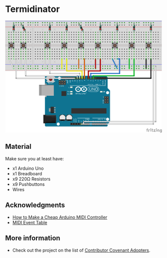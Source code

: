 # Termidinator

![](https://raw.githubusercontent.com/Yaacoub/Termidinator/master/Termidinator/Termidinator.png)

## Material

Make sure you at least have:
- x1 Arduino Uno
- x1 Breadboard
- x9 220Ω Resistors
- x9 Pushbuttons
- Wires

## Acknowledgments

- [How to Make a Cheap Arduino MIDI Controller](https://www.instructables.com/id/How-to-Make-a-Cheap-Arduino-MIDI-Controller/)
- [MIDI Event Table](http://www.onicos.com/staff/iz/formats/midi-event.html)

## More information

- Check out the project on the list of [Contributor Covenant Adopters](https://www.contributor-covenant.org/adopters.html).
